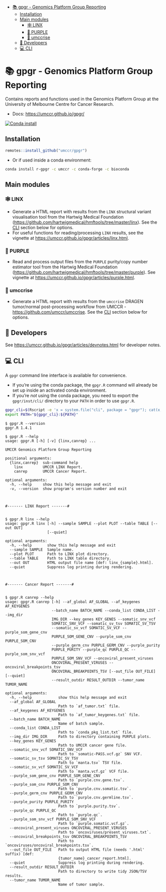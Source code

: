 
-   <a href="#-gpgr---genomics-platform-group-reporting"
    id="toc--gpgr---genomics-platform-group-reporting">📚 gpgr - Genomics
    Platform Group Reporting</a>
    -   <a href="#installation" id="toc-installation">Installation</a>
    -   <a href="#main-modules" id="toc-main-modules">Main modules</a>
        -   <a href="#id_-linx" id="toc-id_-linx">🕸 LINX</a>
        -   <a href="#id_-purple" id="toc-id_-purple">🔮 PURPLE</a>
        -   <a href="#id_-umccrise" id="toc-id_-umccrise">🐍 umccrise</a>
    -   <a href="#id_-developers" id="toc-id_-developers">🥳 Developers</a>
    -   <a href="#id_-cli" id="toc-id_-cli">💻 CLI</a>

<!-- README.md is generated from README.Rmd. Please edit that file -->

# 📚 gpgr - Genomics Platform Group Reporting

Contains reports and functions used in the Genomics Platform Group at
the University of Melbourne Centre for Cancer Research.

-   Docs: <https://umccr.github.io/gpgr/>

[![Conda
install](https://anaconda.org/umccr/r-gpgr/badges/installer/conda.svg)](https://anaconda.org/umccr/r-gpgr)

## Installation

``` r
remotes::install_github("umccr/gpgr")
```

-   Or if used inside a conda environment:

``` bash
conda install r-gpgr -c umccr -c conda-forge -c bioconda
```

## Main modules

### 🕸 LINX

-   Generate a HTML report with results from the `LINX` structural
    variant visualisation tool from the Hartwig Medical Foundation
    (<https://github.com/hartwigmedical/hmftools/tree/master/linx>). See
    the [CLI](#cli) section below for options.
-   For useful functions for reading/processing `LINX` results, see the
    vignette at <https://umccr.github.io/gpgr/articles/linx.html>.

### 🔮 PURPLE

-   Read and process output files from the `PURPLE` purity/copy number
    estimator tool from the Hartwig Medical Foundation
    (<https://github.com/hartwigmedical/hmftools/tree/master/purple>).
    See vignette at <https://umccr.github.io/gpgr/articles/purple.html>.

### 🐍 umccrise

-   Generate a HTML report with results from the `umccrise` DRAGEN
    tumor/normal post-processing workflow from UMCCR -
    <https://github.com/umccr/umccrise>. See the [CLI](#cli) section
    below for options.

## 🥳 Developers

See <https://umccr.github.io/gpgr/articles/devnotes.html> for developer
notes.

## 💻 CLI

A `gpgr` command line interface is available for convenience.

-   If you’re using the conda package, the `gpgr.R` command will already
    be set up inside an activated conda environment.
-   If you’re *not* using the conda package, you need to export the
    `gpgr/inst/cli/` directory to your `PATH` in order to use `gpgr.R`.

``` bash
gpgr_cli=$(Rscript -e 'x = system.file("cli", package = "gpgr"); cat(x, "\n")' | xargs)
export PATH="${gpgr_cli}:${PATH}"
```

    $ gpgr.R --version
    gpgr.R 1.4.1

    $ gpgr.R --help
    usage: gpgr.R [-h] [-v] {linx,canrep} ...

    UMCCR Genomics Platform Group Reporting

    positional arguments:
      {linx,canrep}  sub-command help
        linx         UMCCR LINX Report.
        canrep       UMCCR Cancer Report.

    optional arguments:
      -h, --help     show this help message and exit
      -v, --version  show program's version number and exit



    #------- LINX Report -------#


    $ gpgr.R linx --help
    usage: gpgr.R linx [-h] --sample SAMPLE --plot PLOT --table TABLE [--out OUT]
                       [--quiet]

    optional arguments:
      -h, --help       show this help message and exit
      --sample SAMPLE  Sample name.
      --plot PLOT      Path to LINX plot directory.
      --table TABLE    Path to LINX table directory.
      --out OUT        HTML output file name [def: linx_{sample}.html].
      --quiet          Suppress log printing during rendering.



    #------- Cancer Report -------#


    $ gpgr.R canrep --help
    usage: gpgr.R canrep [-h] --af_global AF_GLOBAL --af_keygenes AF_KEYGENES
                         --batch_name BATCH_NAME --conda_list CONDA_LIST --img_dir
                         IMG_DIR --key_genes KEY_GENES --somatic_snv_vcf
                         SOMATIC_SNV_VCF --somatic_sv_tsv SOMATIC_SV_TSV
                         --somatic_sv_vcf SOMATIC_SV_VCF --purple_som_gene_cnv
                         PURPLE_SOM_GENE_CNV --purple_som_cnv PURPLE_SOM_CNV
                         --purple_germ_cnv PURPLE_GERM_CNV --purple_purity
                         PURPLE_PURITY --purple_qc PURPLE_QC --purple_som_snv_vcf
                         PURPLE_SOM_SNV_VCF --oncoviral_present_viruses
                         ONCOVIRAL_PRESENT_VIRUSES --oncoviral_breakpoints_tsv
                         ONCOVIRAL_BREAKPOINTS_TSV [--out_file OUT_FILE] [--quiet]
                         --result_outdir RESULT_OUTDIR --tumor_name TUMOR_NAME

    optional arguments:
      -h, --help            show this help message and exit
      --af_global AF_GLOBAL
                            Path to `af_tumor.txt` file.
      --af_keygenes AF_KEYGENES
                            Path to `af_tumor_keygenes.txt` file.
      --batch_name BATCH_NAME
                            Name of batch sample.
      --conda_list CONDA_LIST
                            Path to `conda_pkg_list.txt` file.
      --img_dir IMG_DIR     Path to directory containing PURPLE plots.
      --key_genes KEY_GENES
                            Path to UMCCR cancer gene file.
      --somatic_snv_vcf SOMATIC_SNV_VCF
                            Path to `somatic-PASS.vcf.gz` SNV VCF.
      --somatic_sv_tsv SOMATIC_SV_TSV
                            Path to `manta.tsv` TSV file.
      --somatic_sv_vcf SOMATIC_SV_VCF
                            Path to `manta.vcf.gz` VCF file.
      --purple_som_gene_cnv PURPLE_SOM_GENE_CNV
                            Path to `purple.cnv.gene.tsv`.
      --purple_som_cnv PURPLE_SOM_CNV
                            Path to `purple.cnv.somatic.tsv`.
      --purple_germ_cnv PURPLE_GERM_CNV
                            Path to `purple.cnv.germline.tsv`.
      --purple_purity PURPLE_PURITY
                            Path to `purple.purity.tsv`.
      --purple_qc PURPLE_QC
                            Path to `purple.qc`.
      --purple_som_snv_vcf PURPLE_SOM_SNV_VCF
                            Path to `purple.somatic.vcf.gz`.
      --oncoviral_present_viruses ONCOVIRAL_PRESENT_VIRUSES
                            Path to `oncoviruses/present_viruses.txt`.
      --oncoviral_breakpoints_tsv ONCOVIRAL_BREAKPOINTS_TSV
                            Path to `oncoviruses/oncoviral_breakpoints.tsv`.
      --out_file OUT_FILE   Path to output HTML file (needs '.html' suffix) [def:
                            {tumor_name}_cancer_report.html].
      --quiet               Suppress log printing during rendering.
      --result_outdir RESULT_OUTDIR
                            Path to directory to write tidy JSON/TSV results.
      --tumor_name TUMOR_NAME
                            Name of tumor sample.
